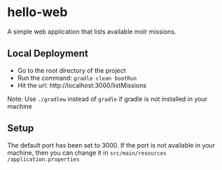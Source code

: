 # hello-web

A simple web application that lists available molr missions.

## Local Deployment
* Go to the root directory of the project
* Run the  command: 
`gradle clean bootRun`
* Hit the url: http://localhost:3000/listMissions

Note: Use `./gradlew` instead of `gradle` if gradle is not installed in your machine

## Setup
The default port has been set to 3000. If the port is not available in your machine, then you can change it in `src/main/resources
/application.properties`
